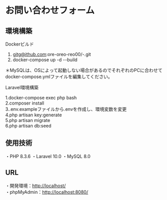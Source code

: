<h1>お問い合わせフォーム</h1>

<h2>環境構築</h2>

Dockerビルド

1. <a href="git@github.com:ore-oreo-reo00/-.git">gitg@ithub.com:ore-oreo-reo00/-.git</a>
2. docker-compose up -d --build

＊MySQLは、OSによって起動しない場合があるのでそれぞれのPCに合わせてdocker-compose.ymlファイルを編集してください。

Laravel環境構築

1.docker-compose exec php bash<br/>
2.composer install<br/>
3..env.exampleファイルから.envを作成し、環境変数を変更<br/>
4.php artisan key:generate<br/>
5.php artisan migrate<br/>
6.php artisan db:seed

<h2>使用技術</h2>

・PHP 8.3.6
・Laravel 10.0
・MySQL 8.0

<h2>URL</h2>

・開発環境：<a href="http://localhost/">http://localhost/</a><br/>
・phpMyAdmin：<a href="http://localhost:8080/">http://localhost:8080/</a>
